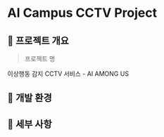 # AI Campus CCTV Project

## 🥚 프로젝트 개요

> 프로젝트 명

이상행동 감지 CCTV 서비스 - AI AMONG US


## 🐣 개발 환경

## 🐥 세부 사항
